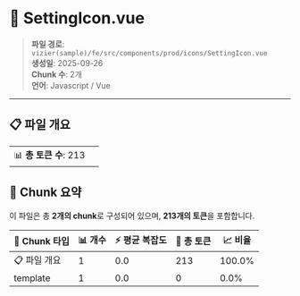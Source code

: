 # 📄 SettingIcon.vue

> **파일 경로**: `vizier(sample)/fe/src/components/prod/icons/SettingIcon.vue`  
> **생성일**: 2025-09-26  
> **Chunk 수**: 2개  
> **언어**: Javascript / Vue
---


## 📋 파일 개요

| | |
|--|--|
| 📊 **총 토큰 수**: 213 |  |






## 🧩 Chunk 요약

이 파일은 총 **2개의 chunk**로 구성되어 있으며, **213개의 토큰**을 포함합니다.

| 🧩 Chunk 타입 | 📊 개수 | ⚡ 평균 복잡도 | 📝 총 토큰 | 📈 비율 |
|---------------|--------|-------------|----------|--------|
| 📋 파일 개요 | 1 | 0.0 | 213 | 100.0% |
| template | 1 | 0.0 | 0 | 0.0% |

